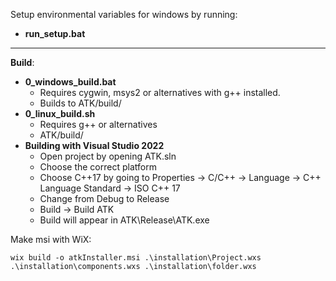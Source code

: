
Setup environmental variables for windows by running:

* **run_setup.bat**

---

**Build**:
*  **0_windows_build.bat**
	- Requires cygwin, msys2 or alternatives with g++ installed.
	- Builds to ATK/build/
* **0_linux_build.sh**
	- Requires g++ or alternatives
	- ATK/build/
*  **Building with Visual Studio 2022**
	- Open project by opening ATK.sln
	- Choose the correct platform
    - Choose C++17 by going to Properties -> C/C++ -> Language -> C++ Language Standard -> ISO C++ 17
	- Change from Debug to Release
	- Build -> Build ATK
	- Build will appear in ATK\Release\ATK.exe

Make msi with WiX:
```
wix build -o atkInstaller.msi .\installation\Project.wxs 
.\installation\components.wxs .\installation\folder.wxs
```
